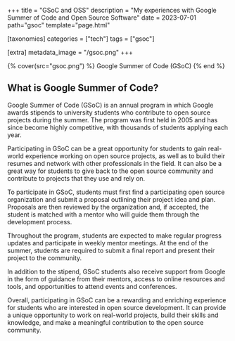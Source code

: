 +++
title = "GSoC and OSS"
description = "My experiences with Google Summer of Code and Open Source Software"
date = 2023-07-01
path="gsoc"
template="page.html"

[taxonomies]
categories = ["tech"]
tags = ["gsoc"]

[extra]
metadata_image = "/gsoc.png"
+++

{% cover(src="gsoc.png") %}
Google Summer of Code (GSoC)
{% end %}

## What is Google Summer of Code?

Google Summer of Code (GSoC) is an annual program in which Google awards stipends to university students who contribute to open source projects during the summer. The program was first held in 2005 and has since become highly competitive, with thousands of students applying each year.

Participating in GSoC can be a great opportunity for students to gain real-world experience working on open source projects, as well as to build their resumes and network with other professionals in the field. It can also be a great way for students to give back to the open source community and contribute to projects that they use and rely on.

To participate in GSoC, students must first find a participating open source organization and submit a proposal outlining their project idea and plan. Proposals are then reviewed by the organization and, if accepted, the student is matched with a mentor who will guide them through the development process.

Throughout the program, students are expected to make regular progress updates and participate in weekly mentor meetings. At the end of the summer, students are required to submit a final report and present their project to the community.

In addition to the stipend, GSoC students also receive support from Google in the form of guidance from their mentors, access to online resources and tools, and opportunities to attend events and conferences.

Overall, participating in GSoC can be a rewarding and enriching experience for students who are interested in open source development. It can provide a unique opportunity to work on real-world projects, build their skills and knowledge, and make a meaningful contribution to the open source community.
